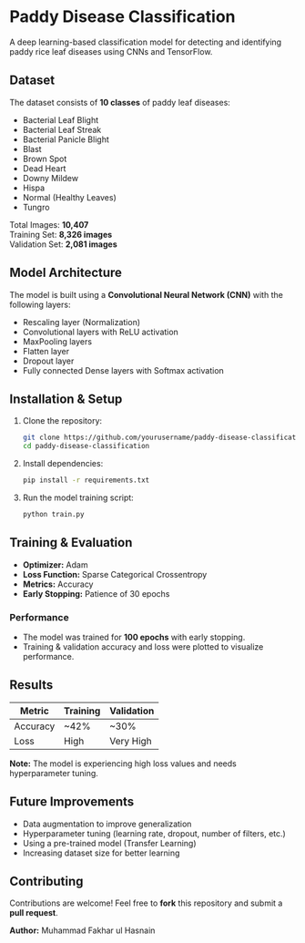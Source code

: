 # Paddy Disease Classification

A deep learning-based classification model for detecting and identifying paddy rice leaf diseases using CNNs and TensorFlow.

## Dataset

The dataset consists of **10 classes** of paddy leaf diseases:
- Bacterial Leaf Blight
- Bacterial Leaf Streak
- Bacterial Panicle Blight
- Blast
- Brown Spot
- Dead Heart
- Downy Mildew
- Hispa
- Normal (Healthy Leaves)
- Tungro

Total Images: **10,407**  
Training Set: **8,326 images**  
Validation Set: **2,081 images**

## Model Architecture

The model is built using a **Convolutional Neural Network (CNN)** with the following layers:
- Rescaling layer (Normalization)
- Convolutional layers with ReLU activation
- MaxPooling layers
- Flatten layer
- Dropout layer
- Fully connected Dense layers with Softmax activation

## Installation & Setup

1. Clone the repository:
   ```bash
   git clone https://github.com/yourusername/paddy-disease-classification.git
   cd paddy-disease-classification
   ```
2. Install dependencies:
   ```bash
   pip install -r requirements.txt
   ```
3. Run the model training script:
   ```bash
   python train.py
   ```

## Training & Evaluation

- **Optimizer:** Adam
- **Loss Function:** Sparse Categorical Crossentropy
- **Metrics:** Accuracy
- **Early Stopping:** Patience of 30 epochs

### Performance
- The model was trained for **100 epochs** with early stopping.
- Training & validation accuracy and loss were plotted to visualize performance.

## Results

| Metric | Training | Validation |
|--------|----------|------------|
| Accuracy | ~42% | ~30% |
| Loss | High | Very High |

**Note:** The model is experiencing high loss values and needs hyperparameter tuning.

## Future Improvements

- Data augmentation to improve generalization
- Hyperparameter tuning (learning rate, dropout, number of filters, etc.)
- Using a pre-trained model (Transfer Learning)
- Increasing dataset size for better learning

## Contributing

Contributions are welcome! Feel free to **fork** this repository and submit a **pull request**.



**Author:** Muhammad Fakhar ul Hasnain

